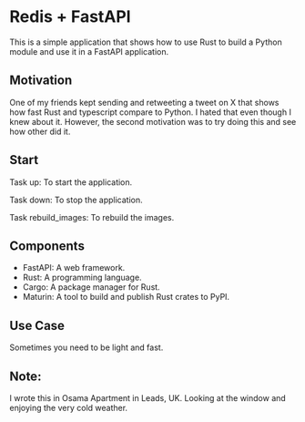 # Redis + FastAPI

This is a simple application that shows how to use Rust to build a Python module and use it in a FastAPI application.

## Motivation

One of my friends kept sending and retweeting a tweet on X that shows how fast Rust and typescript compare to Python.
I hated that even though I knew about it. However, the second motivation was to try doing this and see how other did it.

## Start

Task up: To start the application.

Task down: To stop the application.

Task rebuild_images: To rebuild the images.

## Components

- FastAPI: A web framework.
- Rust: A programming language.
- Cargo: A package manager for Rust.
- Maturin: A tool to build and publish Rust crates to PyPI.

## Use Case

Sometimes you need to be light and fast.

## Note:

I wrote this in Osama Apartment in Leads, UK. Looking at the window and enjoying the very cold weather.
